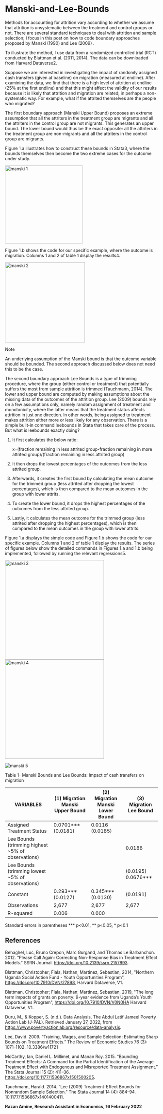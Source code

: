 # Manski-and-Lee-Bounds
Methods for accounting for attrition vary according to whether we assume that attrition is unsystematic between the treatment and control groups or not. There are several standard techniques to deal with attrition and sample selection; I focus in this post on how to code boundary approaches proposed by Manski (1990) and Lee (2009)  .

To illustrate the method, I use data from a randomized controlled trial (RCT) conducted by Blattman et al. (2011, 2014). The data can be downloaded from Harvard Dataverse2.

Suppose we are interested in investigating the impact of randomly assigned cash transfers (given at baseline) on migration (measured at endline). After examining the data, we find that there is a high level of attrition at endline (25% at the first endline) and that this might affect the validity of our results because it is likely that attrition and migration are related, in perhaps a non-systematic way. For example, what if the attrited themselves are the people who migrated?

The first boundary approach (Manski Upper Bound) proposes an extreme assumption that all the attriters in the treatment group are migrants and all the attriters in the control group are not migrants. This generates an upper bound. The lower bound would thus be the exact opposite: all the attriters in the treatment group are non-migrants and all the attriters in the control group are migrants. 

Figure 1.a illustrates how to construct these bounds in Stata3, where the bounds themselves then become the two extreme cases for the outcome under study. 

<img width="256" alt="manski 1" src="https://github.com/csae-coders-corner/Manski-and-Lee-Bounds/assets/148211163/ec7bdc64-7fb6-4571-b783-be75b5be0d44">

Figure 1.b shows the code for our specific example, where the outcome is migration. Columns 1 and 2 of table 1 display the results4.

<img width="263" alt="manski 2" src="https://github.com/csae-coders-corner/Manski-and-Lee-Bounds/assets/148211163/e11e98cf-72bb-48f8-8970-41adee2fee4c">

>[!Note]
> An underlying assumption of the Manski bound is that the outcome variable should be bounded. The second approach discussed below does not need this to be the case. 

The second boundary approach Lee Bounds is a type of trimming procedure, where the group (either control or treatment) that potentially suffers the most from sample attrition is trimmed (Tauchmann, 2014). The lower and upper bound are computed by making assumptions about the missing data of the outcomes of the attrition group. Lee (2009) bounds rely on a few assumptions only, namely random assignment of treatment and monotonicity, where the latter means that the treatment status affects attrition in just one direction. In other words, being assigned to treatment makes attrition either more or less likely for any observation. There is a simple built-in command leebounds in Stata that takes care of the process. But what is leebounds exactly doing?


1. It first calculates the below ratio:

    x=(fraction remaining in less attrited group-fraction remaining in more     attrited group)/(fraction remaining in less attrited group)
	
2. It then drops the lowest percentages of the outcomes from the less attrited group.
3. Afterwards, it creates the first bound by calculating the mean outcome for the trimmed group (less attrited after dropping the lowest percentages), which is then compared to the mean outcomes in the group with lower attrits.
4. To create the lower bound, it drops the highest percentages of the outcomes from the less attrited group.
5. Lastly, it calculates the mean outcome for the trimmed group (less attrited after dropping the highest percentages), which is then compared to the mean outcomes in the group with lower attrits.

Figure 1.a displays the simple code and Figure 1.b shows the code for our specific example. Columns 1 and 2 of table 1 display the results. The series of figures below show the detailed commands in Figures 1.a and 1.b being implemented, followed by running the relevant regressions5.

<img width="326" alt="manski 3" src="https://github.com/csae-coders-corner/Manski-and-Lee-Bounds/assets/148211163/c6203158-36d5-4d87-9234-51081045dd38">

<img width="326" alt="manski 4" src="https://github.com/csae-coders-corner/Manski-and-Lee-Bounds/assets/148211163/0ae483b2-90ae-431f-978d-352237528198">

![manski 5](https://github.com/csae-coders-corner/Manski-and-Lee-Bounds/assets/148211163/b5681745-4a7f-4585-aaf4-99783d74747d)

Table 1- Manski Bounds and Lee Bounds: Impact of cash transfers on migration

| VARIABLES                                       | (1)	Migration Manski Upper Bound	| (2) Migration Manski Lower Bound	| (3) Migration Lee Bound |
|------------------------------------------------ |-----------------------------------|--------------------------------------|-------------------------|	
|Assigned Treatment Status	                      | 0.0701*** (0.0181)                |0.0116 (0.0185)                    	 |                         |
|Lee Bounds (trimming highest ~5% of observations)|                                   |                                      |	0.0186                 |
|Lee Bounds (trimming lowest ~5% of observations) |                                   |                                      | (0.0195)	0.0676***      |
|Constant	                                        | 0.293*** (0.0127)	                | 0.345*** (0.0130)	                   | (0.0191)                |
|Observations	                                    | 2,677	                            | 2,677                                |  2,677                  |
|R-squared	                                      | 0.006                            	| 0.000                                |                         |	

Standard errors in parentheses
*** p<0.01, ** p<0.05, * p<0.1

## References

Behaghel, Luc, Bruno Crepon, Marc Gurgand, and Thomas Le Barbanchon. 2012. “Please Call Again: Correcting Non-Response Bias in Treatment Effect Models.” SSRN Journal. https://doi.org/10.2139/ssrn.2157893.

Blattman, Christopher; Fiala, Nathan; Martinez, Sebastian, 2014, "Northern Uganda Social Action Fund - Youth Opportunities Program", https://doi.org/10.7910/DVN/27898, Harvard Dataverse, V1. 

Blattman, Christopher; Fiala, Nathan; Martinez, Sebastian, 2019, "The long term impacts of grants on poverty: 9-year evidence from Uganda’s Youth Opportunities Program", https://doi.org/10.7910/DVN/V0N0HA  Harvard Dataverse, V1. 

Duru, M., & Kopper, S. (n.d.). Data Analysis. The Abdul Latif Jameel Poverty Action Lab (J-PAL). Retrieved January 27, 2022, from https://www.povertyactionlab.org/resource/data-analysis. 

Lee, David. 2009. “Training, Wages, and Sample Selection: Estimating Sharp Bounds on Treatment Effects.” The Review of Economic Studies 76 (3): 1071–1102. 10.3386/w11721  

McCarthy, Ian, Daniel L. Millimet, and Manan Roy. 2015. “Bounding Treatment Effects: A Command for the Partial Identification of the Average Treatment Effect with Endogenous and Misreported Treatment Assignment.” The Stata Journal 15 (2): 411–36. https://doi.org/10.1177/1536867x1501500205.

Tauchmann, Harald. 2014. “Lee (2009) Treatment-Effect Bounds for Nonrandom Sample Selection.” The Stata Journal 14 (4): 884–94. 10.1177/1536867x1401400411.

**Razan Amine, Research Assistant in Economics, 16 February 2022**
